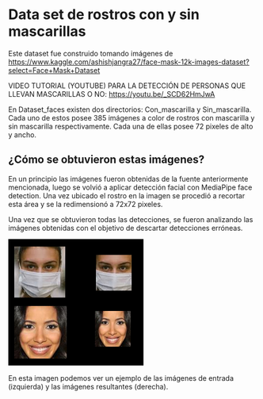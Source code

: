 # Data set de rostros con y sin mascarillas
Este dataset fue construido tomando imágenes de https://www.kaggle.com/ashishjangra27/face-mask-12k-images-dataset?select=Face+Mask+Dataset

VIDEO TUTORIAL (YOUTUBE) PARA LA DETECCIÓN DE PERSONAS QUE LLEVAN MASCARILLAS O NO: https://youtu.be/_SCD62HmJwA

En Dataset_faces existen dos directorios: Con_mascarilla y Sin_mascarilla. Cada uno de estos posee 385 imágenes a color de rostros con mascarilla y sin mascarilla respectivamente.
Cada una de ellas posee 72 pixeles de alto y ancho.

## ¿Cómo se obtuvieron estas imágenes?
En un principio las imágenes fueron obtenidas de la fuente anteriormente mencionada, luego se volvió a aplicar detección facial con MediaPipe face detection.
Una vez ubicado el rostro en la imagen se procedió a recortar esta área y se la redimensionó a 72x72 pixeles.

Una vez que se obtuvieron todas las detecciones, se fueron analizando las imágenes obtenidas con el objetivo de descartar detecciones erróneas.

![](ejemplo_deteccion_recorte_redim.png)

En esta imagen podemos ver un ejemplo de las imágenes de entrada (izquierda) y las imágenes resultantes (derecha).
